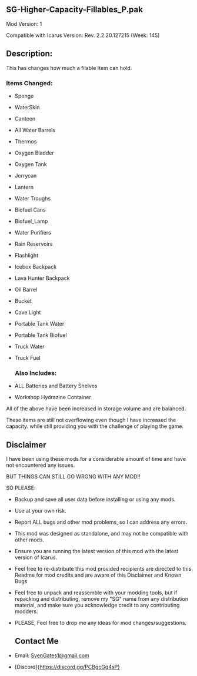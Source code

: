 ## SG-Higher-Capacity-Fillables_P.pak

Mod Version: 1

Compatible with Icarus Version: Rev. 2.2.20.127215 (Week: 145)

## Description:

This has changes how much a filable Item can hold.

### Items Changed:

- Sponge
- WaterSkin
- Canteen
- All Water Barrels
- Thermos
- Oxygen Bladder
- Oxygen Tank
- Jerrycan
- Lantern
- Water Troughs
- Biofuel Cans
- Biofuel_Lamp
- Water Purifiers
- Rain Reservoirs
- Flashlight
- Icebox Backpack
- Lava Hunter Backpack
- Oil Barrel
- Bucket
- Cave Light
- Portable Tank Water
- Portable Tank Biofuel
- Truck Water
- Truck Fuel

  ### Also Includes:

- ALL Batteries and Battery Shelves
- Workshop Hydrazine Container

All of the above have been increased in storage volume and are balanced.

These items are still not overflowing even though I have increased the capacity. 
while still providing you with the challenge of playing the game.

## Disclaimer

I have been using these mods for a considerable amount of time and have not encountered any issues.

BUT THINGS CAN STILL GO WRONG WITH ANY MOD!!

SO PLEASE:
- Backup and save all user data before installing or using any mods.
- Use at your own risk.
- Report ALL bugs and other mod problems, so I can address any errors.
- This mod was designed as standalone, and may not be compatible with other mods.
- Ensure you are running the latest version of this mod with the latest version of Icarus.
- Feel free to re-distribute this mod provided recipients are directed to this Readme for mod credits and are aware of this Disclaimer and Known Bugs
- Feel free to unpack and reassemble with your modding tools, but if repacking and distributing, remove my "SG" name from any distribution material,
   and make sure you acknowledge credit to any contributing modders.

- PLEASE, Feel free to drop me any ideas for mod changes/suggestions.

   ## Contact Me
- Email: SvenGates1@gmail.com
- [Discord]{https://discord.gg/PCBgcGg4sP}
  
